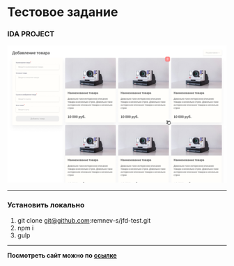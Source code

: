 # Тестовое задание

### IDA PROJECT

![github.com/remnev-s/shortly](src/img/screenshot.png)

---

### Установить локально

1. git clone git@github.com:remnev-s/jfd-test.git
2. npm i
3. gulp

---

**Посмотреть сайт можно по
<a href="https://remnev-s.github.io/jfd-test/" target="_blank">ссылке</a>**
